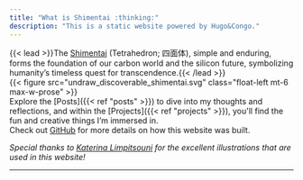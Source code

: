 ```yaml
---
title: "What is Shimentai :thinking:"
description: "This is a static website powered by Hugo&Congo."
---
```

{{< lead >}}The [Shimentai](https://en.wiktionary.org/wiki/%E3%81%97%E3%82%81%E3%82%93%E3%81%9F%E3%81%84#Japanese) (Tetrahedron; 四面体), simple and enduring, forms the foundation of our carbon world and the silicon future, symbolizing humanity’s timeless quest for transcendence.{{< /lead >}}  
{{< figure src="undraw_discoverable_shimentai.svg" class="float-left mt-6 max-w-prose" >}}  
Explore the [Posts]({{< ref "posts" >}}) to dive into my thoughts and reflections, and within the [Projects]({{< ref "projects" >}}), you'll find the fun and creative things I’m immersed in.  
Check out [GitHub](https://github.com/qogris/shimentai/) for more details on how this website was built.  

_Special thanks to [Katerina Limpitsouni](https://ninalimpi.com) for the excellent illustrations that are used in this website!_  

---
